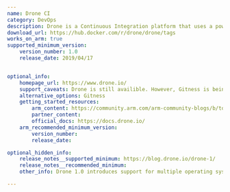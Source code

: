 ```yaml
---
name: Drone CI
category: DevOps
description: Drone is a Continuous Integration platform that uses a powerful, cloud native pipeline engine, which allows busy teams to automate their build, test and release workflows.
download_url: https://hub.docker.com/r/drone/drone/tags
works_on_arm: true
supported_minimum_version:
    version_number: 1.0
    release_date: 2019/04/17


optional_info:
    homepage_url: https://www.drone.io/
    support_caveats: Drone is still availible. However, Gitness is being invested in as the next generation of Drone. Where Drone focused on continuous integration, Gitness adds source code hosting, bringing code management and pipelines closer together.
    alternative_options: Gitness
    getting_started_resources:
        arm_content: https://community.arm.com/arm-community-blogs/b/tools-software-ides-blog/posts/drone-io-ci-cd-tool-for-developers
        partner_content:
        official_docs: https://docs.drone.io/
    arm_recommended_minimum_version:
        version_number:
        release_date:

optional_hidden_info:
    release_notes__supported_minimum: https://blog.drone.io/drone-1/
    release_notes__recommended_minimum:
    other_info: Drone 1.0 introduces support for multiple operating systems and architectures, including Linux arm64. Drone server and the runner can be downloaded and can be setup using drone and drone-runner-docker docker images, which are available for Linux/ARM64 at DockerHub from version 1.0.

---
```

